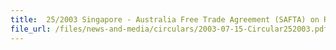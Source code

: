 ```yaml
---
title:  25/2003 Singapore - Australia Free Trade Agreement (SAFTA) on Rules of Origin for exports to Australia
file_url: /files/news-and-media/circulars/2003-07-15-Circular252003.pdf
---
```

